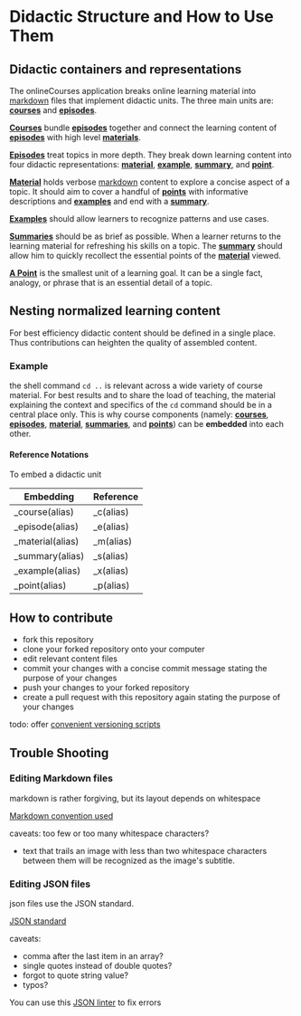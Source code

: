 # Didactic Structure and How to Use Them

## Didactic containers and representations
The onlineCourses application breaks online learning material into [markdown](https://markdown-it.github.io/) files that implement didactic units. The three main units are:
[__courses__](https://github.com/mehimself/onlineCourses_content/blob/master/courses/README.md) and [__episodes__](https://github.com/mehimself/onlineCourses_content/blob/master/episodes/README.md).

[__Courses__](https://github.com/mehimself/onlineCourses_content/blob/master/courses/README.md) bundle [__episodes__](https://github.com/mehimself/onlineCourses_content/blob/master/episodes/README.md) together and connect the learning content of [__episodes__](https://github.com/mehimself/onlineCourses_content/blob/master/episodes/README.md) with high level [__materials__](https://github.com/mehimself/onlineCourses_content/blob/master/material/README.md). 

[__Episodes__](https://github.com/mehimself/onlineCourses_content/blob/master/episodes/README.md) treat topics in more depth. They break down learning content into four didactic representations: [__material__](https://github.com/mehimself/onlineCourses_content/blob/master/material/README.md), [__example__](https://github.com/mehimself/onlineCourses_content/blob/master/examples/README.md), [__summary__](https://github.com/mehimself/onlineCourses_content/blob/master/summaries/README.md), and [__point__](https://github.com/mehimself/onlineCourses_content/blob/master/points/README.md).

[__Material__](https://github.com/mehimself/onlineCourses_content/blob/master/material/README.md)  holds verbose [markdown](https://markdown-it.github.io/) content to explore a concise aspect of a topic. It should aim to cover a handful of [__points__](https://github.com/mehimself/onlineCourses_content/blob/master/points/README.md) with informative descriptions and [__examples__](https://github.com/mehimself/onlineCourses_content/blob/master/examples/README.md) and end with a [__summary__](https://github.com/mehimself/onlineCourses_content/blob/master/summaries/README.md). 

[__Examples__](https://github.com/mehimself/onlineCourses_content/blob/master/examples/README.md) should allow learners to recognize patterns and use cases. 

[__Summaries__](https://github.com/mehimself/onlineCourses_content/blob/master/summaries/README.md) should be as brief as possible. When a learner returns to the learning material for refreshing his skills on a topic. The [__summary__](https://github.com/mehimself/onlineCourses_content/blob/master/summaries/README.md) should allow him to quickly recollect the essential points of  the [__material__](https://github.com/mehimself/onlineCourses_content/blob/master/material/README.md) viewed.

[__A Point__](https://github.com/mehimself/onlineCourses_content/blob/master/points/README.md) is the smallest unit of a learning goal. It can be a single fact, analogy, or phrase that is an essential detail of a topic.
 
## Nesting normalized learning content
For best efficiency didactic content should be defined in a single place. Thus contributions can heighten the quality of assembled content.  
 
### Example
the shell command `cd ..` is relevant across a wide variety of course material. For best results and to share the load of teaching, the material explaining the context and specifics of the `cd` command should be in a central place only. This is why course components (namely: [__courses__](https://github.com/mehimself/onlineCourses_content/blob/master/courses/README.md), [__episodes__](https://github.com/mehimself/onlineCourses_content/blob/master/episodes/README.md), [__material__](https://github.com/mehimself/onlineCourses_content/blob/master/material/README.md), [__summaries__](https://github.com/mehimself/onlineCourses_content/blob/master/summaries/README.md), and [__points__](https://github.com/mehimself/onlineCourses_content/blob/master/points/README.md)) can be __embedded__ into each other. 

#### Reference Notations

To embed a didactic unit

Embedding           | Reference
--- | ---
 _course(alias)     | _c(alias)
 _episode(alias)    | _e(alias)
 _material(alias)   | _m(alias)
 _summary(alias)    | _s(alias)
 _example(alias)    | _x(alias)
 _point(alias)      | _p(alias)

## How to contribute
 - fork this repository
 - clone your forked repository onto your computer
 - edit relevant content files 
 - commit your changes with a concise commit message stating the purpose of your changes
 - push your changes to your forked repository
 - create a pull request with this repository again stating the purpose of your changes

todo: offer [convenient versioning scripts](https://github.com/npm-scripts/scripts) 

## Trouble Shooting
### Editing Markdown files

markdown is rather forgiving, but its layout depends on whitespace

[Markdown convention used](https://markdown-it.github.io/)

caveats: too few or too many whitespace characters?
 - text that trails an image with less than two whitespace characters between them will be recognized as the image's subtitle.
  
### Editing JSON files

json files use the JSON standard.

[JSON standard](https://www.json.org/json-en.html)

caveats: 
  - comma after the last item in an array?
  - single quotes instead of double quotes?
  - forgot to quote string value?
  - typos?
  
You can use this [JSON linter](https://jsonlint.com/) to fix errors

